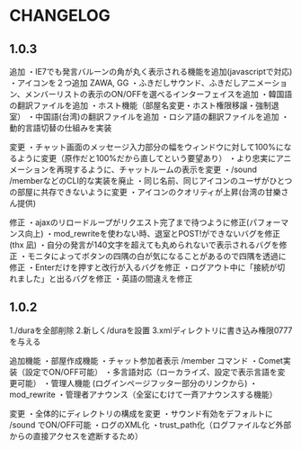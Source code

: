 # CHANGELOG

## 1.0.3

追加
・IE7でも発言バルーンの角が丸く表示される機能を追加(javascriptで対応)
・アイコンを２つ追加 ZAWA, GG
・ふきだしサウンド、ふきだしアニメーション、メンバーリストの表示のON/OFFを選べるインターフェイスを追加
・韓国語の翻訳ファイルを追加
・ホスト機能（部屋名変更・ホスト権限移譲・強制退室）
・中国語(台湾)の翻訳ファイルを追加
・ロシア語の翻訳ファイルを追加
・動的言語切替の仕組みを実装

変更
・チャット画面のメッセージ入力部分の幅をウィンドウに対して100%になるように変更（原作だと100%だから直してという要望あり）
・より忠実にアニメーションを再現するように、チャットルームの表示を変更
・/sound /memberなどのCLI的な実装を廃止
・同じ名前、同じアイコンのユーザがひとつの部屋に共存できないように変更
・アイコンのクオリティが上昇(台湾の甘樂さん提供)

修正
・ajaxのリロードループがリクエスト完了まで待つように修正(パフォーマンス向上)
・mod_rewriteを使わない時、退室とPOST!ができないバグを修正 (thx 凪)
・自分の発言が140文字を超えても丸められないで表示されるバグを修正
・モニタによってボタンの四隅の白が気になることがあるので四隅を透過に修正
・Enterだけを押すと改行が入るバグを修正
・ログアウト中に「接続が切れました」と出るバグを修正
・英語の間違えを修正

## 1.0.2

1./duraを全部削除
2.新しく/duraを設置
3.xmlディレクトリに書き込み権限0777を与える

追加機能
・部屋作成機能
・チャット参加者表示 /member コマンド
・Comet実装（設定でON/OFF可能）
・多言語対応（ローカライズ、設定で表示言語を変更可能）
・管理人機能 (ログインページフッター部分のリンクから)
・mod_rewrite
・管理者アナウンス（全室にむけて一斉アナウンスする機能）

変更
・全体的にディレクトリの構成を変更
・サウンド有効をデフォルトに /sound でON/OFF可能
・ログのXML化
・trust_path化（ログファイルなど外部からの直接アクセスを遮断するため）
